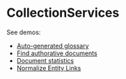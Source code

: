 # CollectionServices

See demos:
* [Auto-generated glossary](http://dev.digitale-kuratierung.de/api/auto-glossar.html)
* [Find authorative documents](http://dev.digitale-kuratierung.de/api/authorities.html)
* [Document statistics](http://dev.digitale-kuratierung.de/api/stats.html)
* [Normalize Entity Links](http://dev.digitale-kuratierung.de/api/findlinks.html)
